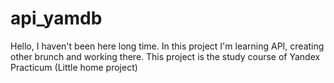 # api_yamdb
Hello, I haven't been here long time. 
In this project I'm learning API, creating other brunch and working there.
This project is the study course of Yandex Practicum (Little home project)
